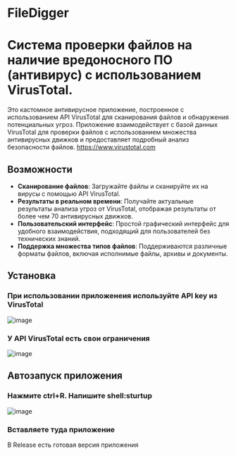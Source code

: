 # FileDigger
# Система проверки файлов на наличие вредоносного ПО (антивирус) с использованием VirusTotal.

Это кастомное антивирусное приложение, построенное с использованием API VirusTotal для сканирования файлов и обнаружения потенциальных угроз. Приложение взаимодействует с базой данных VirusTotal для проверки файлов с использованием множества антивирусных движков и предоставляет подробный анализ безопасности файлов.
https://www.virustotal.com
## Возможности

- **Сканирование файлов**: Загружайте файлы и сканируйте их на вирусы с помощью API VirusTotal.
- **Результаты в реальном времени**: Получайте актуальные результаты анализа угроз от VirusTotal, отображая результаты от более чем 70 антивирусных движков.
- **Пользовательский интерфейс**: Простой графический интерфейс для удобного взаимодействия, подходящий для пользователей без технических знаний.
- **Поддержка множества типов файлов**: Поддерживаются различные форматы файлов, включая исполнимые файлы, архивы и документы.

## Установка
### При использовании приложенеия используйте API key из VirusTotal
![image](https://github.com/user-attachments/assets/36186d04-594d-4823-81f2-b079e7dde94e)
### У API VirusTotal есть свои ограничения
![image](https://github.com/user-attachments/assets/15d966ec-e2fe-4a84-b887-cc57cad3eaf0)
## Автозапуск приложения
### Нажмите ctrl+R. Напишите shell:sturtup
![image](https://github.com/user-attachments/assets/936d12d2-bcb3-4407-9130-83d232c8d613)
### Вставляете туда приложение

В Release есть готовая версия приложения
